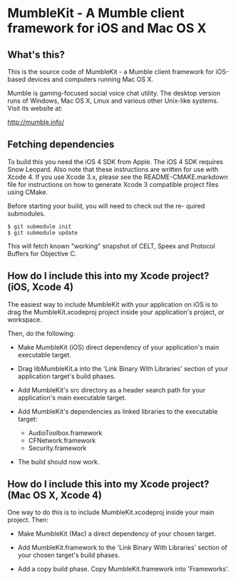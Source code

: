 MumbleKit - A Mumble client framework for iOS and Mac OS X
==========================================================

What's this?
------------

This is the source code of MumbleKit - a Mumble client framework
for iOS-based devices and computers running Mac OS X.

Mumble is gaming-focused social voice chat utility. The desktop
version runs of Windows, Mac OS X, Linux and various other Unix-like
systems. Visit its website at:

 <http://mumble.info/>

Fetching dependencies
---------------------

To build this you need the iOS 4 SDK from Apple. The iOS 4 SDK
requires Snow Leopard.  Also note that these instructions are
written for use with Xcode 4.  If you use Xcode 3.x, please see
the README-CMAKE.markdown file for instructions on how to generate
Xcode 3 compatible project files using CMake.

Before starting your build, you will need to check out the re-
quired submodules.

    $ git submodule init
    $ git submodule update

This will fetch known "working" snapshot of CELT, Speex and
Protocol Buffers for Objective C.

How do I include this into my Xcode project? (iOS, Xcode 4)
-----------------------------------------------------------

The easiest way to include MumbleKit with your application on iOS
is to drag the MumbleKit.xcodeproj project inside your application's project,
or workspace.

Then, do the following:

 * Make MumbleKit (iOS) direct dependency of your application's main
   executable target.

 * Drag libMumbleKit.a into the 'Link Binary With Libraries' section of your
   application target's build phases.

 * Add MumbleKit's src directory as a header search path for your application's
   main executable target.

 * Add MumbleKit's dependencies as linked libraries to the executable target:
     - AudioToolbox.framework
     - CFNetwork.framework
     - Security.framework

 * The build should now work.

How do I include this into my Xcode project? (Mac OS X, Xcode 4)
----------------------------------------------------------------

One way to do this is to include MumbleKit.xcodeproj inside your main project. Then:

 * Make MumbleKit (Mac) a direct dependency of your chosen target.

 * Add MumbleKit.framework to the 'Link Binary With Libraries' section of your chosen target's
   build phases.

 * Add a copy build phase. Copy MumbleKit.framework into 'Frameworks'.

